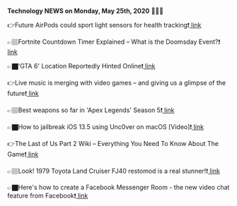 <b>Technology NEWS on Monday, May 25th, 2020</b> 📡📡📡 

👉Future AirPods could sport light sensors for health tracking❗️<a href='https://techblock.club/?p=4969'> link</a>

👉🏽Fortnite Countdown Timer Explained – What is the Doomsday Event?❗️<a href='https://techblock.club/?p=4971'> link</a>

👉🏿'GTA 6' Location Reportedly Hinted Online❗️<a href='https://techblock.club/?p=4973'> link</a>

👉Live music is merging with video games – and giving us a glimpse of the future❗️<a href='https://techblock.club/?p=4975'> link</a>

👉🏽Best weapons so far in 'Apex Legends' Season 5❗️<a href='https://techblock.club/?p=4977'> link</a>

👉🏿How to jailbreak iOS 13.5 using Unc0ver on macOS [Video]❗️<a href='https://techblock.club/?p=4979'> link</a>

👉The Last of Us Part 2 Wiki – Everything You Need To Know About The Game❗️<a href='https://techblock.club/?p=4981'> link</a>

👉🏽Look! 1979 Toyota Land Cruiser FJ40 restomod is a real stunner!❗️<a href='https://techblock.club/?p=4983'> link</a>

👉🏿Here's how to create a Facebook Messenger Room - the new video chat feature from Facebook❗️<a href='https://techblock.club/?p=4985'> link</a>


